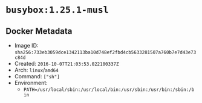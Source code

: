 # `busybox:1.25.1-musl`

## Docker Metadata

- Image ID: `sha256:733eb3059dce1342113ba10d748ef2fbd4cb5633281507a760b7e7d43e73c84d`
- Created: `2016-10-07T21:03:53.022100337Z`
- Arch: `linux`/`amd64`
- Command: `["sh"]`
- Environment:
  - `PATH=/usr/local/sbin:/usr/local/bin:/usr/sbin:/usr/bin:/sbin:/bin`
